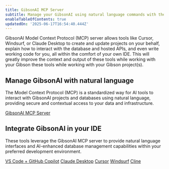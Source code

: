 ```yaml
---
title: GibsonAI MCP Server
subtitle: Manage your GibsonAI using natural language commands with the GibsonAI MCP Server.
enableTableOfContents: true
updatedOn: '2025-06-17T16:54:40.444Z'
---
```


GibsonAI Model Context Protocol (MCP) server allows tools like Cursor, Windsurf, or Claude Desktop to create and update projects on your behalf, explain how to interact with the database and hosted APIs, and even write working code for you, all within the comfort of your own IDE. This will greatly improve the context and output of these tools while working with your Gibson these tools while working with your Gibson project(s).

## Manage GibsonAI with natural language

The Model Context Protocol (MCP) is a standardized way for AI tools to interact with GibsonAI projects and databases using natural language, providing secure and contextual access to your data and infrastructure.

<DetailIconCards>
<a href="https://github.com/GibsonAI/mcp" description="A Model Context Protocol (MCP) server that enables AI tools to interact with GibsonAI" icon="github">GibsonAI MCP Server</a>
</DetailIconCards>

## Integrate GibsonAI in your IDE

These tools leverage the GibsonAI MCP server to provide natural language interfaces and
AI-enhanced database management capabilities within your preferred development environment.

<DetailIconCards>
<a href="/ai/connect-mcp-clients-to-gibsonai#vs-code-github-copilot-setup" description="AI-enhanced database management in Visual Studo Code IDE" icon="openai">VS Code + GitHub Copilot</a>
<a href="/ai/connect-mcp-clients-to-gibsonai#claude-desktop-setup" description="Use natural language to manage your databases with Claude Desktop and GibsonAI MCP server" icon="openai">Claude Desktop</a>
<a href="/ai/connect-mcp-clients-to-gibsonai#cursor-setup" description="AI-enhanced database management in Cursor IDE" icon="openai">Cursor</a>
<a href="/ai/connect-mcp-clients-to-gibsonai#windsurf-setup" description="AI-enhanced database management in Windsurf Editor" icon="openai">Windsurf</a>
<a href="/ai/connect-mcp-clients-to-gibsonai#cline-vs-code-extension-setup" description="AI-enhanced database management with Cline" icon="openai">Cline</a>
</DetailIconCards>

